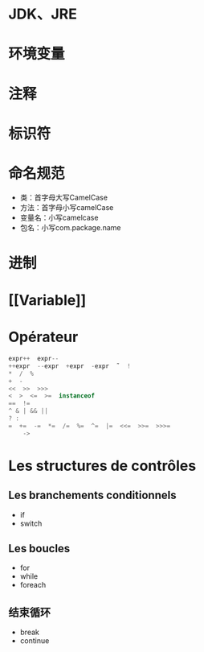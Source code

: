 
# JDK、JRE

# 环境变量

# 注释

# 标识符

# 命名规范

- 类：首字母大写CamelCase
- 方法：首字母小写camelCase
- 变量名：小写camelcase
- 包名：小写com.package.name

# 进制

# [[Variable]]

# Opérateur

``` java
expr++  expr--
++expr  --expr  +expr  -expr  ˜  !
*  /  %
+  -
<<  >>  >>>
<  >  <=  >=  instanceof
==  !=
^ & | && ||
? :
=  +=  -=  *=  /=  %=  ^=  |=  <<=  >>=  >>>=
	->
```

# Les structures de contrôles

## Les branchements conditionnels

- if
- switch

## Les boucles

- for
- while
- foreach

## 结束循环

- break
- continue
